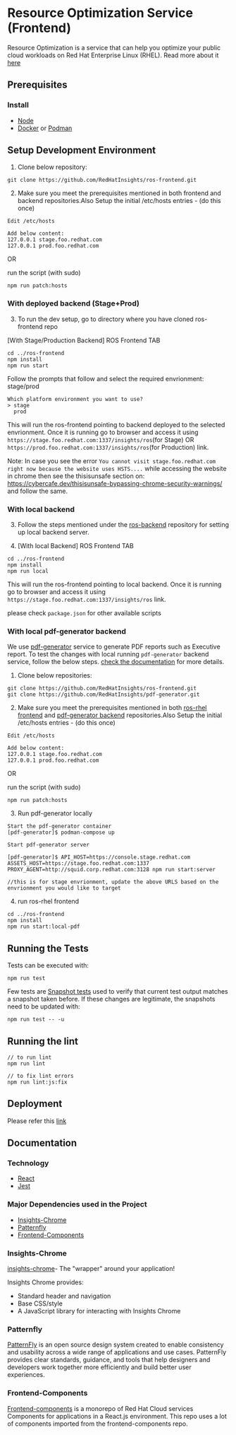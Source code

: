 # Resource Optimization Service (Frontend)

Resource Optimization is a service that can help you optimize your public cloud workloads on Red Hat Enterprise Linux (RHEL). Read more about it [here](https://access.redhat.com/documentation/en-us/red_hat_insights/2023/html/assessing_and_monitoring_rhel_resource_optimization_with_insights_for_red_hat_enterprise_linux/index)

## Prerequisites

### Install

- [Node](https://nodejs.org/en/download/)
- [Docker](https://docs.docker.com/get-docker/) or [Podman](https://podman.io/)


## Setup Development Environment

1. Clone below repository:

```
git clone https://github.com/RedHatInsights/ros-frontend.git
```


2. Make sure you meet the prerequisites mentioned in both frontend and backend repositories.Also Setup the initial /etc/hosts entries - (do this once)

```
Edit /etc/hosts

Add below content:
127.0.0.1 stage.foo.redhat.com
127.0.0.1 prod.foo.redhat.com
```

OR

run the script (with sudo)

```
npm run patch:hosts
```


### With deployed backend (Stage+Prod)
3. To run the dev setup, go to directory where you have cloned ros-frontend repo


[With Stage/Production Backend] ROS Frontend TAB

```
cd ../ros-frontend
npm install
npm run start
```

Follow the prompts that follow and select the required envrionment: stage/prod

```
Which platform environment you want to use? 
> stage 
  prod 
```

This will run the ros-frontend pointing to backend deployed to the selected envrionment. Once it is running go to browser and access it using `https://stage.foo.redhat.com:1337/insights/ros`(for Stage) OR `https://prod.foo.redhat.com:1337/insights/ros`(for Production) link.

Note: In case you see the error `You cannot visit stage.foo.redhat.com right now because the website uses HSTS....` while accessing the website in chrome then see the thisisunsafe section on: https://cybercafe.dev/thisisunsafe-bypassing-chrome-security-warnings/ and follow the same.



### With local backend


3. Follow the steps mentioned under the [ros-backend](https://github.com/RedHatInsights/ros-backend) repository for setting up local backend server.

4. [With local Backend] ROS Frontend TAB

```
cd ../ros-frontend
npm install
npm run local
```

This will run the ros-frontend pointing to local backend. Once it is running go to browser and access it using `https://stage.foo.redhat.com:1337/insights/ros` link.


please check `package.json` for other available scripts

### With local pdf-generator backend

We use [pdf-generator](https://github.com/RedHatInsights/pdf-generator) service to generate PDF reports such as Executive report. To test the changes with local running `pdf-generator` backend service, follow the below steps. [check the documentation](https://github.com/RedHatInsights/pdf-generator/blob/main/docs/local-development-setup.md) for more details.

1. Clone below repositories:

```
git clone https://github.com/RedHatInsights/ros-frontend.git
git clone https://github.com/RedHatInsights/pdf-generator.git 
```


2. Make sure you meet the prerequisites mentioned in both [ros-rhel frontend](https://github.com/RedHatInsights/ros-frontend?tab=readme-ov-file#prerequisites) and [pdf-generator backend](https://github.com/RedHatInsights/pdf-generator/blob/main/docs/local-development-setup.md#prerequisites) repositories.Also Setup the initial /etc/hosts entries - (do this once)

```
Edit /etc/hosts

Add below content:
127.0.0.1 stage.foo.redhat.com
127.0.0.1 prod.foo.redhat.com
```

OR

run the script (with sudo)

```
npm run patch:hosts
```

3. Run pdf-generator locally

```
Start the pdf-generator container
[pdf-generator]$ podman-compose up
```

```
Start pdf-generator server 

[pdf-generator]$ API_HOST=https://console.stage.redhat.com ASSETS_HOST=https://stage.foo.redhat.com:1337 PROXY_AGENT=http://squid.corp.redhat.com:3128 npm run start:server

//this is for stage envrionment, update the above URLS based on the envrionment you would like to target
```

4. run ros-rhel frontend 

```
cd ../ros-frontend
npm install
npm run start:local-pdf
```


## Running the Tests


Tests can be executed with:

```
npm run test
```

Few tests are [Snapshot tests](https://jestjs.io/docs/snapshot-testing) used to verify that current test output matches a snapshot taken before. If these changes are legitimate, the snapshots need to be updated with:

```
npm run test -- -u
```



## Running the lint

```
// to run lint
npm run lint

// to fix lint errors
npm run lint:js:fix

```

## Deployment

Please refer this [link](https://docs.google.com/document/d/1PKGLs1zaBvSyOGHQqjVEfADRyCiBknzmGLJjZvNlw7s/edit?usp=sharing)


## Documentation

### Technology

* [React](https://reactjs.org/)
* [Jest](https://jestjs.io/)

### Major Dependencies used in the Project

- [Insights-Chrome](#insights-chrome)
- [Patternfly](#patternfly)
- [Frontend-Components](#frontend-components)


### Insights-Chrome

[insights-chrome](https://github.com/RedHatInsights/insights-chrome)- The "wrapper" around your application!

Insights Chrome provides:

- Standard header and navigation
- Base CSS/style
- A JavaScript library for interacting with Insights Chrome


### Patternfly

[PatternFly](https://www.patternfly.org/v4/) is an open source design system created to enable consistency and usability across a wide range of applications and use cases. PatternFly provides clear standards, guidance, and tools that help designers and developers work together more efficiently and build better user experiences.

### Frontend-Components

[Frontend-components](https://github.com/RedHatInsights/frontend-components) is a monorepo of Red Hat Cloud services Components for applications in a React.js environment. This repo uses a lot of components imported from the frontend-components repo.



